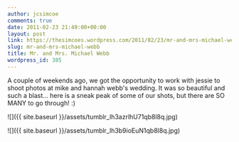 ```yaml
---
author: jcsimcoe
comments: true
date: 2011-02-23 21:49:00+00:00
layout: post
link: https://thesimcoes.wordpress.com/2011/02/23/mr-and-mrs-michael-webb/
slug: mr-and-mrs-michael-webb
title: Mr. and Mrs. Michael Webb
wordpress_id: 385
---
```


A couple of weekends ago, we got the opportunity to work with jessie to shoot photos at mike and hannah webb's wedding. It was so beautiful and such a blast… here is a sneak peak of some of our shots, but there are SO MANY to go through! :)




![]({{ site.baseurl }}/assets/tumblr_lh3azrlhU71qb8l8q.jpg)




![]({{ site.baseurl }}/assets/tumblr_lh3b9ioEuN1qb8l8q.jpg)
